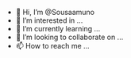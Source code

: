 - 👋 Hi, I’m @Sousaamuno
- 👀 I’m interested in ...
- 🌱 I’m currently learning ...
- 💞️ I’m looking to collaborate on ...
- 📫 How to reach me ...

<!---
Sousaamuno/Sousaamuno is a ✨ special ✨ repository because its `README.md` (this file) appears on your GitHub profile.
You can click the Preview link to take a look at your changes.
--->
